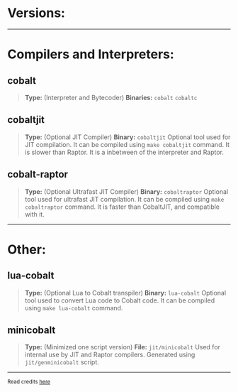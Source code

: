 # Versions:

***
# Compilers and Interpreters:
## cobalt 
> **Type:** (Interpreter and Bytecoder) 
> **Binaries:** `cobalt` `cobaltc`

## cobaltjit 
> **Type:** (Optional JIT Compiler) 
> **Binary:** `cobaltjit`
Optional tool used for JIT compilation. It can be compiled using
`make cobaltjit` command. It is slower than Raptor. It is 
a inbetween of the interpreter and Raptor.

## cobalt-raptor
> **Type:** (Optional Ultrafast JIT Compiler) 
> **Binary:** `cobaltraptor`
Optional tool used for ultrafast JIT compilation. It can be compiled using
`make cobaltraptor` command. It is faster than CobaltJIT, and 
compatible with it.

***
# Other:
## lua-cobalt 
> **Type:** (Optional Lua to Cobalt transpiler) 
> **Binary:** `lua-cobalt`
Optional tool used to convert Lua code to Cobalt code. It can be compiled using
`make lua-cobalt` command.
## minicobalt 
> **Type:** (Minimized one script version) 
> **File:** `jit/minicobalt`
Used for internal use by JIT and Raptor compilers. Generated
using `jit/genminicobalt` script.
***

<sub>Read credits [here](https://github.com/cobalt-lang/cobalt/blob/master/COPYRIGHTS.md)</sub>
